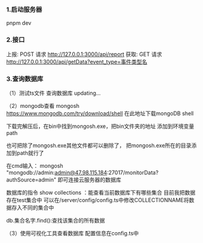 ### 1.启动服务器
pnpm dev

### 2.接口
上报: POST 请求 http://127.0.0.1:3000/api/report 
获取: GET  请求 http://127.0.0.1:3000/api/getData?event_type=事件类型名

### 3.查询数据库
（1）测试ts文件 查询数据库
updating...

（2）mongodb查看 mongosh
https://www.mongodb.com/try/download/shell
在此地址下载mongoDB shell

下载完解压后，在bin中找到mongosh.exe，把bin文件夹的地址
添加到环境变量path

也可把除了mongosh.exe其他文件都可以删除了，
把mongosh.exe所在的目录添加到path就行了

在cmd输入：
mongosh "mongodb://admin:admin@47.98.115.184:27017/monitorData?authSource=admin"
即可连接云服务器的数据库

数据库的指令
show collections ：能查看当前数据库下有哪些集合
                   目前我把数据存在test集合中
                   可以在/server/config/config.ts中修改COLLECTIONNAME将数据存入不同的集合中

db.集合名字.find():查找该集合的所有数据

（3）使用可视化工具查看数据库
配置信息在config.ts中

